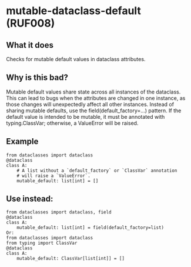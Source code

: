 # mutable-dataclass-default (RUF008)
## What it does
Checks for mutable default values in dataclass attributes.
## Why is this bad?
Mutable default values share state across all instances of the dataclass.
This can lead to bugs when the attributes are changed in one instance, as
those changes will unexpectedly affect all other instances.
Instead of sharing mutable defaults, use the field(default_factory=...)
pattern.
If the default value is intended to be mutable, it must be annotated with
typing.ClassVar; otherwise, a ValueError will be raised.
## Example
```
from dataclasses import dataclass
@dataclass
class A:
    # A list without a `default_factory` or `ClassVar` annotation
    # will raise a `ValueError`.
    mutable_default: list[int] = []
```
## Use instead:
```
from dataclasses import dataclass, field
@dataclass
class A:
    mutable_default: list[int] = field(default_factory=list)
Or:
from dataclasses import dataclass
from typing import ClassVar
@dataclass
class A:
    mutable_default: ClassVar[list[int]] = []
```